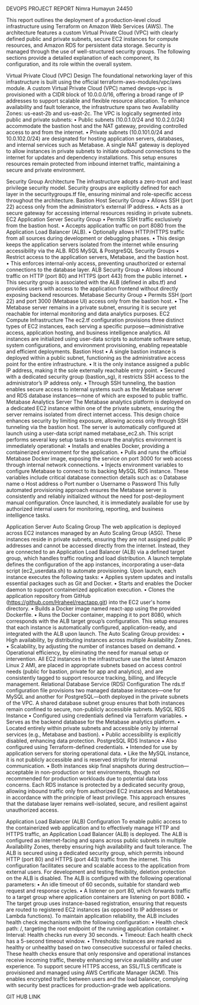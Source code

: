 DEVOPS PROJECT REPORT 
Nimra Humayun 24450

This report outlines the deployment of a production-level cloud infrastructure using Terraform on Amazon Web Services (AWS). The architecture features a custom Virtual Private Cloud (VPC) with clearly defined public and private subnets, secure EC2 instances for compute resources, and Amazon RDS for persistent data storage. Security is managed through the use of well-structured security groups. The following sections provide a detailed explanation of each component, its configuration, and its role within the overall system.
 

Virtual Private Cloud (VPC) Design
The foundational networking layer of this infrastructure is built using the official terraform-aws-modules/vpc/aws module. A custom Virtual Private Cloud (VPC) named devops-vpc is provisioned with a CIDR block of 10.0.0.0/16, offering a broad range of IP addresses to support scalable and flexible resource allocation.
To enhance availability and fault tolerance, the infrastructure spans two Availability Zones: us-east-2b and us-east-2c. The VPC is logically segmented into public and private subnets:
•	Public subnets (10.0.1.0/24 and 10.0.2.0/24) accommodate the bastion host and the NAT gateway, providing controlled access to and from the internet.
•	Private subnets (10.0.101.0/24 and 10.0.102.0/24) are designated for hosting application servers, databases, and internal services such as Metabase.
A single NAT gateway is deployed to allow instances in private subnets to initiate outbound connections to the internet for updates and dependency installations. This setup ensures resources remain protected from inbound internet traffic, maintaining a secure and private environment.

Security Group Architecture
The infrastructure adopts a zero-trust and least privilege security model. Security groups are explicitly defined for each layer in the securitygroups.tf file, ensuring minimal and role-specific access throughout the architecture.
Bastion Host Security Group
•	Allows SSH (port 22) access only from the administrator’s external IP address.
•	Acts as a secure gateway for accessing internal resources residing in private subnets.
EC2 Application Server Security Group
•	Permits SSH traffic exclusively from the bastion host.
•	Accepts application traffic on port 8080 from the Application Load Balancer (ALB).
•	Optionally allows HTTP/HTTPS traffic from all sources during development or debugging phases.
•	This design keeps the application servers isolated from the internet while ensuring accessibility via the ALB.
RDS MySQL & PostgreSQL Security Groups
•	Restrict access to the application servers, Metabase, and the bastion host.
•	This enforces internal-only access, preventing unauthorized or external connections to the database layer.
ALB Security Group
•	Allows inbound traffic on HTTP (port 80) and HTTPS (port 443) from the public internet.
•	This security group is associated with the ALB (defined in albs.tf) and provides users with access to the application frontend without directly exposing backend resources.
Metabase Security Group
•	Permits SSH (port 22) and port 3000 (Metabase UI) access only from the bastion host.
•	The Metabase server remains in a private subnet, ensuring it is secure yet reachable for internal monitoring and data analytics purposes.
EC2 Compute Infrastructure
The ec2.tf configuration provisions three distinct types of EC2 instances, each serving a specific purpose—administrative access, application hosting, and business intelligence analytics. All instances are initialized using user-data scripts to automate software setup, system configurations, and environment provisioning, enabling repeatable and efficient deployments.
Bastion Host
•	A single bastion instance is deployed within a public subnet, functioning as the administrative access point for the entire infrastructure.
•	It is the only instance assigned a public IP address, making it the sole externally reachable entry point.
•	Secured with a dedicated security group (bastion_sg), it restricts SSH access to the administrator’s IP address only.
•	Through SSH tunneling, the bastion enables secure access to internal systems such as the Metabase server and RDS database instances—none of which are exposed to public traffic.
Metabase Analytics Server
The Metabase analytics platform is deployed on a dedicated EC2 instance within one of the private subnets, ensuring the server remains isolated from direct internet access. This design choice enhances security by limiting exposure, allowing access only through SSH tunneling via the bastion host.
The server is automatically configured at launch using a user-data script named metabase_ec2.sh. This script performs several key setup tasks to ensure the analytics environment is immediately operational:
•	Installs and enables Docker, providing a containerized environment for the application.
•	Pulls and runs the official Metabase Docker image, exposing the service on port 3000 for web access through internal network connections.
•	Injects environment variables to configure Metabase to connect to its backing MySQL RDS instance. These variables include critical database connection details such as:
o	Database name
o	Host address
o	Port number
o	Username
o	Password
This fully automated provisioning approach ensures the Metabase server is consistently and reliably initialized without the need for post-deployment manual configuration. Once launched, it is immediately available for use by authorized internal users for monitoring, reporting, and business intelligence tasks.
 

Application Server Auto Scaling Group
The web application is deployed across EC2 instances managed by an Auto Scaling Group (ASG). These instances reside in private subnets, ensuring they are not assigned public IP addresses and cannot be accessed directly from the internet. Instead, they are connected to an Application Load Balancer (ALB) via a defined target group, which handles traffic routing and load distribution.
A launch template defines the configuration of the app instances, incorporating a user-data script (ec2_userdata.sh) to automate provisioning. Upon launch, each instance executes the following tasks:
•	Applies system updates and installs essential packages such as Git and Docker.
•	Starts and enables the Docker daemon to support containerized application execution.
•	Clones the application repository from GitHub (https://github.com/Hraheel/reactapp.git) into the EC2 user's home directory.
•	Builds a Docker image named react-app using the provided Dockerfile.
•	Runs the Docker container, mapping it to port 8080, which corresponds with the ALB target group’s configuration.
This setup ensures that each instance is automatically configured, application-ready, and integrated with the ALB upon launch. The Auto Scaling Group provides:
•	High availability, by distributing instances across multiple Availability Zones.
•	Scalability, by adjusting the number of instances based on demand.
•	Operational efficiency, by eliminating the need for manual setup or intervention.
All EC2 instances in the infrastructure use the latest Amazon Linux 2 AMI, are placed in appropriate subnets based on access control needs (public for bastion, private for app and analytics), and are consistently tagged to support resource tracking, billing, and lifecycle management.
Relational Database Service (RDS) Configuration
The rds.tf configuration file provisions two managed database instances—one for MySQL and another for PostgreSQL—both deployed in the private subnets of the VPC. A shared database subnet group ensures that both instances remain confined to secure, non-publicly accessible subnets.
MySQL RDS Instance
•	Configured using credentials defined via Terraform variables.
•	Serves as the backend database for the Metabase analytics platform.
•	Located entirely within private subnets and accessible only by internal services (e.g., Metabase and bastion).
•	Public accessibility is explicitly disabled, enhancing data protection.
PostgreSQL RDS Instance
•	Also configured using Terraform-defined credentials.
•	Intended for use by application servers for storing operational data.
•	Like the MySQL instance, it is not publicly accessible and is reserved strictly for internal communication.
•	Both instances skip final snapshots during destruction—acceptable in non-production or test environments, though not recommended for production workloads due to potential data loss concerns.
Each RDS instance is protected by a dedicated security group, allowing inbound traffic only from authorized EC2 instances and Metabase, in accordance with the principle of least privilege. This approach ensures that the database layer remains well-isolated, secure, and resilient against unauthorized access.

 

Application Load Balancer (ALB) Configuration
To enable public access to the containerized web application and to effectively manage HTTP and HTTPS traffic, an Application Load Balancer (ALB) is deployed. The ALB is configured as internet-facing and spans across public subnets in multiple Availability Zones, thereby ensuring high availability and fault tolerance.
The ALB is secured using a dedicated security group, which permits inbound HTTP (port 80) and HTTPS (port 443) traffic from the internet. This configuration facilitates secure and scalable access to the application from external users. For development and testing flexibility, deletion protection on the ALB is disabled.
The ALB is configured with the following operational parameters:
•	An idle timeout of 60 seconds, suitable for standard web request and response cycles.
•	A listener on port 80, which forwards traffic to a target group where application containers are listening on port 8080.
•	The target group uses instance-based registration, ensuring that requests are routed to registered EC2 instances (as opposed to IP addresses or Lambda functions).
To maintain application reliability, the ALB includes health check mechanisms with the following configuration:
•	Health check path: /, targeting the root endpoint of the running application container.
•	Interval: Health checks run every 30 seconds.
•	Timeout: Each health check has a 5-second timeout window.
•	Thresholds: Instances are marked as healthy or unhealthy based on two consecutive successful or failed checks.
These health checks ensure that only responsive and operational instances receive incoming traffic, thereby enhancing service availability and user experience.
To support secure HTTPS access, an SSL/TLS certificate is provisioned and managed using AWS Certificate Manager (ACM). This enables encrypted traffic between users and the load balancer, complying with security best practices for production-grade web applications.



 

 


GIT HUB LINK

